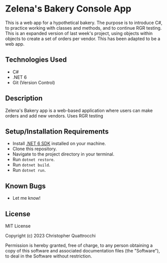 # Zelena's Bakery Console App

This is a web app for a hypothetical bakery. The purpose is to introduce C#, to practice working with classes and methods, and to continue RGR testing.
This is an expanded version of last week's project, using objects within objects to create a set of orders per vendor. This has been adapted to be a web app.

## Technologies Used
- C#
- .NET 6
- Git (Version Control)

## Description
Zelena's Bakery app is a web-based application where users can make orders and add new vendors. Uses RGR testing

## Setup/Installation Requirements
- Install [.NET 6 SDK](https://dotnet.microsoft.com/download/dotnet/6.0) installed on your machine.
- Clone this repository.
- Navigate to the project directory in your terminal.
- Run `dotnet restore`.
- Run `dotnet build`.
- Run `dotnet run`.


## Known Bugs
- Let me know!

## License
MIT License

Copyright (c) 2023 Christopher Quattrocchi

Permission is hereby granted, free of charge, to any person obtaining a copy of this software and associated documentation files (the "Software"), to deal in the Software without restriction.
